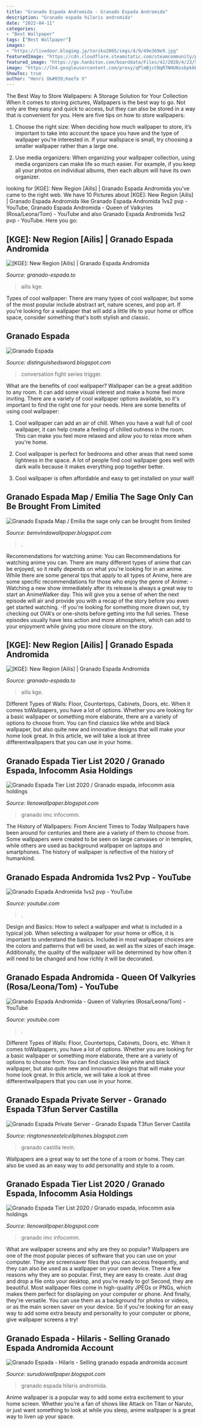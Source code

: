 ```yaml
---
title: "Granado Espada Andromida - Granado Espada Andromida"
description: "Granado espada hilaris andromida"
date: "2022-04-11"
categories:
- "Best Wallpaper"
tags: ["Best Wallpaper"]
images:
- "https://livedoor.blogimg.jp/toriko2005/imgs/4/9/49e369e9.jpg"
featuredImage: "https://cdn.cloudflare.steamstatic.com/steamcommunity/public/images/clans/36413499/7a5401e92eac725dc2aec67b9d8295246438fe5e.png"
featured_image: "https://ge.hanbiton.com/boarddata/Files/42/2020/4/23/5.png"
image: "https://lh4.googleusercontent.com/proxy/qPlmBjcCNqR7NHUNssbpk6BBOMKqYxinZ0jVTIS41kKFtliPePQDVAmF28RGmhxOe8_NCdxtaP6XQ-2D_WuJsLApt-ElEY4Nv8uN3hqlZyMG2lJN6E7Hw21A5iJNL0wMnPKRyaAAvmYvB8iKllHTnFMLVkwdxOhHnnIAY0KtN1EcEA=s0-d"
ShowToc: true
author: "Henri O&#039;Keefe V"
---
```



The Best Way to Store Wallpapers: A Storage Solution for Your Collection
When it comes to storing pictures, Wallpapers is the best way to go. Not only are they easy and quick to access, but they can also be stored in a way that is convenient for you. Here are five tips on how to store wallpapers:
1) Choose the right size: When deciding how much wallpaper to store, it’s important to take into account the space you have and the type of wallpaper you’re interested in. If your wallspace is small, try choosing a smaller wallpaper rather than a large one.

2) Use media organizers: When organizing your wallpaper collection, using media organizers can make life so much easier. For example, if you keep all your photos on individual albums, then each album will have its own organizer.

	

		
looking for [KGE]: New Region [Ailis] | Granado Espada Andromida you've came to the right web. We have 10 Pictures about [KGE]: New Region [Ailis] | Granado Espada Andromida like Granado Espada Andromida 1vs2 pvp - YouTube, Granado Espada Andromida - Queen of Valkyries (Rosa/Leona/Tom) - YouTube and also Granado Espada Andromida 1vs2 pvp - YouTube. Here you go:
		
    
## [KGE]: New Region [Ailis] | Granado Espada Andromida

<img loading=lazy src="https://ge.hanbiton.com/boarddata/Files/42/2020/4/23/5.png" onerror="this.onerror=null;this.src='https://tse4.mm.bing.net/th?id=OIP.ge3K-g3VRAmP9vKa-sOOhAHaEK&amp;pid=15.1';" alt="[KGE]: New Region [Ailis] | Granado Espada Andromida">

_Source: granado-espada.to_

>ailis kge. 

	

Types of cool wallpaper:
There are many types of cool wallpaper, but some of the most popular include abstract art, nature scenes, and pop art. If you're looking for a wallpaper that will add a little life to your home or office space, consider something that's both stylish and classic.

    
## Granado Espada

<img loading=lazy src="https://lh4.googleusercontent.com/proxy/qPlmBjcCNqR7NHUNssbpk6BBOMKqYxinZ0jVTIS41kKFtliPePQDVAmF28RGmhxOe8_NCdxtaP6XQ-2D_WuJsLApt-ElEY4Nv8uN3hqlZyMG2lJN6E7Hw21A5iJNL0wMnPKRyaAAvmYvB8iKllHTnFMLVkwdxOhHnnIAY0KtN1EcEA=s0-d" onerror="this.onerror=null;this.src='https://tse2.mm.bing.net/th?id=OIP.h4iGXAkjW_GJ3VmVOoKuNgHaFj&amp;pid=15.1';" alt="Granado Espada">

_Source: distinguishedsword.blogspot.com_

>conversation fight series trigger. 

	

What are the benefits of cool wallpaper?
Wallpaper can be a great addition to any room. It can add some visual interest and make a home feel more inviting. There are a variety of cool wallpaper options available, so it's important to find the right one for your needs. Here are some benefits of using cool wallpaper: 
1. Cool wallpaper can add an air of chill. When you have a wall full of cool wallpaper, it can help create a feeling of chilled outness in the room. This can make you feel more relaxed and allow you to relax more when you're home. 

2. Cool wallpaper is perfect for bedrooms and other areas that need some lightness in the space. A lot of people find cool wallpaper goes well with dark walls because it makes everything pop together better. 

3. Cool wallpaper is often affordable and easy to get installed on your wall!

    
## Granado Espada Map / Emilia The Sage Only Can Be Brought From Limited

<img loading=lazy src="https://lh5.googleusercontent.com/proxy/nGrBoobgIzi0enljb95pK7v0fbOWmZksUxNPkipzSkUWFcvGNSZK1-2-mhteRE8QkyEZwAGw3LvrzXqhb3SlI3GXQvvXVmrA=w1200-h630-pd" onerror="this.onerror=null;this.src='https://tse2.mm.bing.net/th?id=OIP.Vs4sO3rkcHQBjpgEU1Q8AgHaD4&amp;pid=15.1';" alt="Granado Espada Map / Emilia the sage only can be brought from limited">

_Source: bemvindawallpaper.blogspot.com_

>. 

	

Recommendations for watching anime: You can
Recommendations for watching anime you can. There are many different types of anime that can be enjoyed, so it really depends on what you're looking for in an anime. While there are some general tips that apply to all types of Anime, here are some specific recommendations for those who enjoy the genre of Anime: 
-Watching a new show immediately after its release is always a great way to start an AnimeWalker day. This will give you a sense of when the next episode will air and provide you with a recap of the story before you even get started watching. 
-If you're looking for something more drawn out, try checking out OVA's or one-shots before getting into the full series. These episodes usually have less action and more atmosphere, which can add to your enjoyment while giving you more closure on the story.

    
## [KGE]: New Region [Ailis] | Granado Espada Andromida

<img loading=lazy src="https://ge.hanbiton.com/boarddata/Files/42/2020/4/23/capture_20190716_122247_079.png" onerror="this.onerror=null;this.src='https://tse1.mm.bing.net/th?id=OIP.x8nrbeuLPqVaSZfqsAfm8AHaEK&amp;pid=15.1';" alt="[KGE]: New Region [Ailis] | Granado Espada Andromida">

_Source: granado-espada.to_

>ailis kge. 

	

Different Types of Walls: Floor, Countertops, Cabinets, Doors, etc.
When it comes toWallpapers, you have a lot of options. Whether you are looking for a basic wallpaper or something more elaborate, there are a variety of options to choose from. You can find classics like white and black wallpaper, but also quite new and innovative designs that will make your home look great. In this article, we will take a look at three differentwallpapers that you can use in your home.

    
## Granado Espada Tier List 2020 / Granado Espada, Infocomm Asia Holdings

<img loading=lazy src="https://cdn.cloudflare.steamstatic.com/steamcommunity/public/images/clans/36413499/7a5401e92eac725dc2aec67b9d8295246438fe5e.png" onerror="this.onerror=null;this.src='https://tse3.mm.bing.net/th?id=OIP._kxu5sC2tW0KapA9IEOTBAHaEK&amp;pid=15.1';" alt="Granado Espada Tier List 2020 / Granado espada, infocomm asia holdings">

_Source: llenowallpaper.blogspot.com_

>granado imc infocomm. 

	

The History of Wallpapers: From Ancient Times to Today
Wallpapers have been around for centuries and there are a variety of them to choose from. Some wallpapers were created to be seen on large canvases or in temples, while others are used as background wallpaper on laptops and smartphones. The history of wallpaper is reflective of the history of humankind.

    
## Granado Espada Andromida 1vs2 Pvp - YouTube

<img loading=lazy src="https://i.ytimg.com/vi/MD2leWqF8HA/maxresdefault.jpg" onerror="this.onerror=null;this.src='https://tse1.mm.bing.net/th?id=OIP.A1AhG_yI79AMO4nXxTrMLgHaEK&amp;pid=15.1';" alt="Granado Espada Andromida 1vs2 pvp - YouTube">

_Source: youtube.com_

>. 

	

Design and Basics: How to select a wallpaper and what is included in a typical job.
When selecting a wallpaper for your home or office, it is important to understand the basics. Included in most wallpaper choices are the colors and patterns that will be used, as well as the sizes of each image. Additionally, the quality of the wallpaper will be determined by how often it will need to be changed and how richly it will be decorated.

    
## Granado Espada Andromida - Queen Of Valkyries (Rosa/Leona/Tom) - YouTube

<img loading=lazy src="https://i.ytimg.com/vi/8zYmkNa0R70/maxresdefault.jpg" onerror="this.onerror=null;this.src='https://tse3.mm.bing.net/th?id=OIP.JKOvxpyMGEVv4ALBHveUswHaEK&amp;pid=15.1';" alt="Granado Espada Andromida - Queen of Valkyries (Rosa/Leona/Tom) - YouTube">

_Source: youtube.com_

>. 

	

Different Types of Walls: Floor, Countertops, Cabinets, Doors, etc.
When it comes toWallpapers, you have a lot of options. Whether you are looking for a basic wallpaper or something more elaborate, there are a variety of options to choose from. You can find classics like white and black wallpaper, but also quite new and innovative designs that will make your home look great. In this article, we will take a look at three differentwallpapers that you can use in your home.

    
## Granado Espada Private Server - Granado Espada T3fun Server Castilla

<img loading=lazy src="https://i.ytimg.com/vi/CwG_237CTR8/maxresdefault.jpg" onerror="this.onerror=null;this.src='https://tse2.mm.bing.net/th?id=OIP.kQqt_c-LZN0UYOs537JQhwHaEK&amp;pid=15.1';" alt="Granado Espada Private Server - Granado Espada T3fun Server Castilla">

_Source: ringtonesnextelcellphones.blogspot.com_

>granado castilla levin. 

	

Wallpapers are a great way to set the tone of a room or home. They can also be used as an easy way to add personality and style to a room.

    
## Granado Espada Tier List 2020 / Granado Espada, Infocomm Asia Holdings

<img loading=lazy src="https://kongbakpao.com/wp-content/uploads/2019/11/kbp_granadoespada_banner-218x150.jpg" onerror="this.onerror=null;this.src='https://tse3.mm.bing.net/th?id=OIP.L41CTLF0syzR230YGkth6QAAAA&amp;pid=15.1';" alt="Granado Espada Tier List 2020 / Granado espada, infocomm asia holdings">

_Source: llenowallpaper.blogspot.com_

>granado imc infocomm. 

	

What are wallpaper screens and why are they so popular?
Wallpapers are one of the most popular pieces of software that you can use on your computer. They are screensaver files that you can access frequently, and they can also be used as a wallpaper on your own device. There a few reasons why they are so popular. First, they are easy to create. Just drag and drop a file onto your desktop, and you're ready to go! Second, they are beautiful. Most wallpaper files come in high-quality JPEGs or PNGs, which makes them perfect for displaying on your computer or phone. And finally, they're versatile. You can use them as a background for photos or videos, or as the main screen saver on your device. So if you're looking for an easy way to add some extra beauty and personality to your computer or phone, give wallpaper screens a try!

    
## Granado Espada - Hilaris - Selling Granado Espada Andromida Account

<img loading=lazy src="https://livedoor.blogimg.jp/toriko2005/imgs/4/9/49e369e9.jpg" onerror="this.onerror=null;this.src='https://tse2.mm.bing.net/th?id=OIP.8VX9LdjdKkjgEmnCRgPE9QHaFj&amp;pid=15.1';" alt="Granado Espada - Hilaris - Selling granado espada andromida account">

_Source: surudoiwallpaper.blogspot.com_

>granado espada hilaris andromida. 

	

Anime wallpaper is a popular way to add some extra excitement to your home screen. Whether you’re a fan of shows like Attack on Titan or Naruto, or just want something to look at while you sleep, anime wallpaper is a great way to liven up your space.

